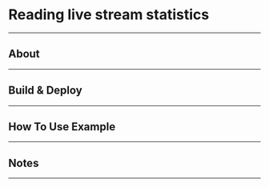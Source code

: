 # Reading live stream statistics
---


## About
---


## Build & Deploy
---


## How To Use Example
---


## Notes
---
